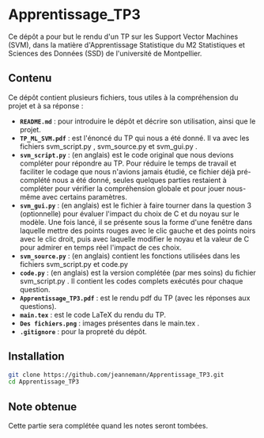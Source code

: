 # Apprentissage_TP3
Ce dépôt a pour but le rendu d'un TP sur les Support Vector Machines (SVM), dans la matière d'Apprentissage Statistique du M2 Statistiques et Sciences des Données (SSD) de l'université de Montpellier.

## Contenu
Ce dépôt contient plusieurs fichiers, tous utiles à la compréhension du projet et à sa réponse :
- **`README.md`** : pour introduire le dépôt et décrire son utilisation, ainsi que le projet.
- **`TP_ML_SVM.pdf`** : est l'énoncé du TP qui nous a été donné. Il va avec les fichiers svm_script.py , svm_source.py et svm_gui.py .
- **`svm_script.py`** : (en anglais) est le code original que nous devions compléter pour répondre au TP. Pour réduire le temps de travail et faciliter le codage que nous n'avions jamais étudié, ce fichier déjà pré-complété nous a été donné, seules quelques parties restaient à compléter pour vérifier la compréhension globale et pour jouer nous-même avec certains paramètres.
- **`svm_gui.py`** : (en anglais) est le fichier à faire tourner dans la question 3 (optionnelle) pour évaluer l'impact du choix de C et du noyau sur le modèle. Une fois lancé, il se présente sous la forme d'une fenêtre dans laquelle mettre des points rouges avec le clic gauche et des points noirs avec le clic droit, puis avec laquelle modifier le noyau et la valeur de C pour admirer en temps réel l'impact de ces choix.
- **`svm_source.py`** : (en anglais) contient les fonctions utilisées dans les fichiers svm_script.py et code.py
- **`code.py`** : (en anglais) est la version complétée (par mes soins) du fichier svm_script.py . Il contient les codes complets exécutés pour chaque question.
- **`Apprentissage_TP3.pdf`** : est le rendu pdf du TP (avec les réponses aux questions).
- **`main.tex`** : est le code LaTeX du rendu du TP.
- **`Des fichiers.png`** : images présentes dans le main.tex .
- **`.gitignore`** : pour la propreté du dépôt.


## Installation
```bash
git clone https://github.com/jeannemann/Apprentissage_TP3.git
cd Apprentissage_TP3
```

## Note obtenue
Cette partie sera complétée quand les notes seront tombées.